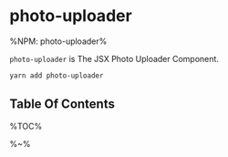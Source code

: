 # photo-uploader

%NPM: photo-uploader%

`photo-uploader` is The JSX Photo Uploader Component.

```sh
yarn add photo-uploader
```

## Table Of Contents

%TOC%

%~%